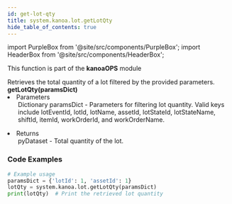 ```yaml
---
id: get-lot-qty
title: system.kanoa.lot.getLotQty
hide_table_of_contents: true
---
```


import PurpleBox from '@site/src/components/PurpleBox';
import HeaderBox from '@site/src/components/HeaderBox';

<PurpleBox>This function is part of the <b>kanoaOPS</b> module</PurpleBox>

<HeaderBox header="Description">
  Retrieves the total quantity of a lot filtered by the provided parameters.
</HeaderBox>

<HeaderBox header="Syntax">
  <b>getLotQty(paramsDict)</b>
    <li>Parameters <br />
      <ul>Dictionary paramsDict - Parameters for filtering lot quantity. Valid keys include lotEventId, lotId, lotName, assetId, lotStateId, lotStateName, shiftId, itemId, workOrderId, and workOrderName.</ul>
    </li>
    <li>Returns <br />
      <ul>pyDataset - Total quantity of the lot.</ul>
    </li>
</HeaderBox>

### Code Examples

```python
# Example usage
paramsDict = {'lotId': 1, 'assetId': 1}
lotQty = system.kanoa.lot.getLotQty(paramsDict)
print(lotQty)  # Print the retrieved lot quantity


